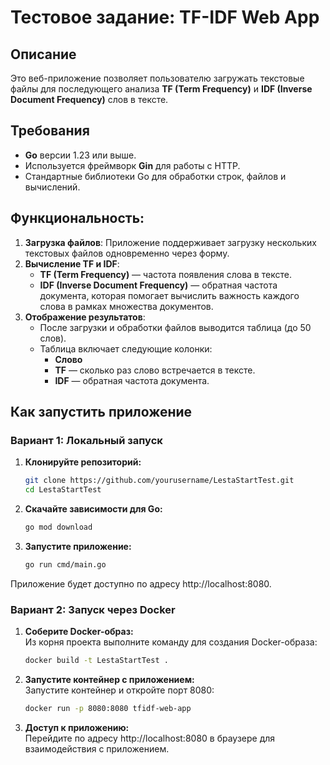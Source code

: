 # Тестовое задание: TF-IDF Web App

## Описание

Это веб-приложение позволяет пользователю загружать текстовые файлы для последующего анализа **TF (Term Frequency)** и **IDF (Inverse Document Frequency)** слов в тексте.

## Требования

- **Go** версии 1.23 или выше.
- Используется фреймворк **Gin** для работы с HTTP.
- Стандартные библиотеки Go для обработки строк, файлов и вычислений.

## Функциональность:

1. **Загрузка файлов**: Приложение поддерживает загрузку нескольких текстовых файлов одновременно через форму.
2. **Вычисление TF и IDF**:
    - **TF (Term Frequency)** — частота появления слова в тексте.
    - **IDF (Inverse Document Frequency)** — обратная частота документа, которая помогает вычислить важность каждого слова в рамках множества документов.
3. **Отображение результатов**:
    - После загрузки и обработки файлов выводится таблица (до 50 слов).
    - Таблица включает следующие колонки:
        - **Слово**
        - **TF** — сколько раз слово встречается в тексте.
        - **IDF** — обратная частота документа.

## Как запустить приложение

### Вариант 1: Локальный запуск

1. **Клонируйте репозиторий:**

   ```bash
   git clone https://github.com/yourusername/LestaStartTest.git
   cd LestaStartTest

2. **Скачайте зависимости для Go:**
   
   ```bash
   go mod download
   
3. **Запустите приложение:**

   ```bash
   go run cmd/main.go

Приложение будет доступно по адресу http://localhost:8080.

### Вариант 2: Запуск через Docker

1. **Соберите Docker-образ:**\
   Из корня проекта выполните команду для создания Docker-образа:

   ```bash
   docker build -t LestaStartTest .
   
2. **Запустите контейнер с приложением:**\
   Запустите контейнер и откройте порт 8080:

   ```bash
   docker run -p 8080:8080 tfidf-web-app
   
3. **Доступ к приложению:**\
   Перейдите по адресу http://localhost:8080 в браузере для взаимодействия с приложением.